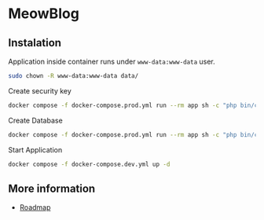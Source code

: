 # MeowBlog

## Instalation

Application inside container runs under `www-data:www-data` user.

```bash
sudo chown -R www-data:www-data data/
```

Create security key

```bash
docker compose -f docker-compose.prod.yml run --rm app sh -c "php bin/cake.php generate_security_key"
```

Create Database

```bash
docker compose -f docker-compose.prod.yml run --rm app sh -c "php bin/cake.php migrations migrate"
```

Start Application

```bash
docker compose -f docker-compose.dev.yml up -d
```

## More information

- [Roadmap](https://github.com/users/MayMeow/projects/4)
